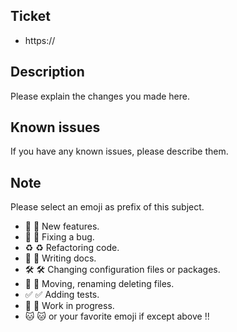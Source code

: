 ## Ticket

- https://

## Description

Please explain the changes you made here.

## Known issues

If you have any known issues, please describe them.

## Note

Please select an emoji as prefix of this subject.

- 🎉 :tada: New features.
- 🐛 :bug: Fixing a bug.
- ♻ :recycle: Refactoring code.
- 📖 :book: Writing docs.
- 🛠 :hammer_and_wrench: Changing configuration files or packages.
- 🚚 :truck: Moving, renaming deleting files.
- ✅ :white_check_mark: Adding tests.
- 🚧 :construction: Work in progress.
- 🐱 :cat: or your favorite emoji if except above !!
